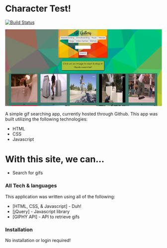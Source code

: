 # Character Test!

[![Build Status](https://travis-ci.org/joemccann/dillinger.svg?branch=master)](https://travis-ci.org/joemccann/dillinger)

![Demoimg](./assets/images/demo.png)

A simple gif searching app, currently hosted through Github.  This app was built utilizing the following technologies:

  - HTML
  - CSS
  - Javascript

# With this site, we can...

  - Search for gifs 

### All Tech & languages

This application was written using all of the following:

* [HTML, CSS, & Javascript] - Duh!
* [jQuery] - Javascript library
* [GIPHY API] - API to retrieve gifs


### Installation

No installation or login required!